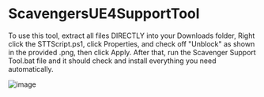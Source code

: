 # ScavengersUE4SupportTool

To use this tool, extract all files DIRECTLY into your Downloads folder, Right click the STTScript.ps1, click Properties,
and check off "Unblock" as shown in the provided .png, then click Apply. After that, run the Scavenger Support Tool.bat file
and it should check and install everything you need automatically.
  
  
  ![image](https://user-images.githubusercontent.com/38527447/116703835-b747ef00-a998-11eb-8187-53ea3c6c85b0.png)
